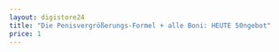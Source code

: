 ```yaml
---
layout: digistore24
title: "Die Penisvergrößerungs-Formel + alle Boni: HEUTE 50ngebot"
price: 1
---
```

